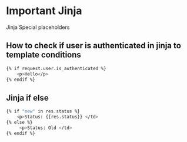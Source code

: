 <!-- @format -->

# Important Jinja

Jinja Special placeholders

## How to check if user is authenticated in jinja to template conditions

```bash
{% if request.user.is_authenticated %}
    <p>Hello</p>
{% endif %}
```

## Jinja if else

```bash
{% if "new" in res.status %}
    <p>Status: {{res.status}} </td>
{% else %}
     <p>Status: Old </td>
{% endif %}
```
